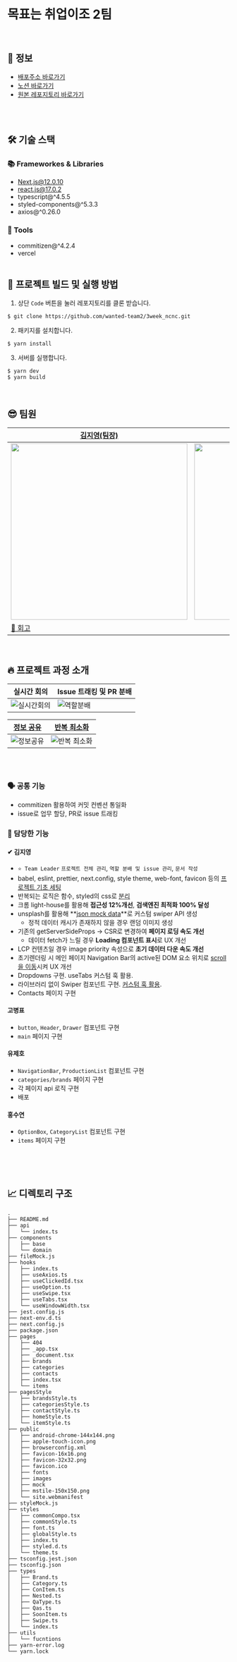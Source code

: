 # 목표는 취업이조 2팀

<br>

## 🚀 정보

- [배포주소 바로가기](https://3week-ncnc-nrc5qsatr-wanted2.vercel.app/)
- [노션 바로가기](https://sleepy-oxygen-343.notion.site/41970b5fee2d45aebd7b01de061039eb)
- [원본 레포지토리 바로가기](https://github.com/wanted-team2/3week_ncnc)

<br>
<br>

## 🛠 기술 스택

### **📚 Frameworkes & Libraries**

- Next.js@12.0.10
- react.js@17.0.2
- typescript@^4.5.5
- styled-components@^5.3.3
- axios@^0.26.0

### **🔧 Tools**

- commitizen@^4.2.4
- vercel
  <br>
  <br>

## 👀 프로젝트 빌드 및 실행 방법

1. 상단 `Code` 버튼을 눌러 레포지토리를 클론 받습니다.

```
$ git clone https://github.com/wanted-team2/3week_ncnc.git
```

2. 패키지를 설치합니다.

```
$ yarn install
```

3. 서버를 실행합니다.

```
$ yarn dev
$ yarn build
```

<br>

## 😎 팀원

| [김지영(팀장)](https://github.com/Jeong-jeong)                                                                                    | [고병표](https://github.com/kokoball)                                                                                            | [유제호](https://github.com/ludacirs)                                                                                           | [홍수연](https://github.com/suyeon-hong)                                                                                         |
| --------------------------------------------------------------------------------------------------------------------------------- | -------------------------------------------------------------------------------------------------------------------------------- | ------------------------------------------------------------------------------------------------------------------------------- | -------------------------------------------------------------------------------------------------------------------------------- |
| <img src="https://user-images.githubusercontent.com/68528752/153546074-abd9a7df-771c-4f14-8a2f-a77246210b1c.jpeg" width="400px"/> | <img src="https://user-images.githubusercontent.com/68528752/153546140-b58f43fe-4730-46ca-bfda-0b048f36d24f.JPG" width="400px"/> | <img src="https://user-images.githubusercontent.com/68528752/153545718-c688e091-53a3-4e30-97fd-a2f00ab97aa8.JPG" width="400px"> | <img src="https://user-images.githubusercontent.com/68528752/153545721-ecc413f4-9d1b-45e0-9909-423c27128b1c.jpeg" width="400px"> |
| [🚀 회고](https://velog.io/@jeongs/3주차-회고)                                                                                    |                                                                                                                                  |                                                                                                                                 |                                                                                                                                  |

<br>

## 🔥 프로젝트 과정 소개

| 실시간 회의                                                                                                          | Issue 트래킹 및 PR 분배                                                                                            |
| -------------------------------------------------------------------------------------------------------------------- | ------------------------------------------------------------------------------------------------------------------ |
| ![실시간회의](https://user-images.githubusercontent.com/68528752/154127816-a61aec1d-4184-4489-8836-b1c217e4b4f2.png) | ![역할분배](https://user-images.githubusercontent.com/68528752/154128116-5849d3da-7a31-4fa7-b9bd-de9b313146b2.png) |

| [정보 공유](https://www.notion.so/5520df8322e549ebb29b4528de020d52)                                                | [반복 최소화](./styles/font.ts)                                                                                       |
| ------------------------------------------------------------------------------------------------------------------ | --------------------------------------------------------------------------------------------------------------------- |
| ![정보공유](https://user-images.githubusercontent.com/78653426/153548448-d9e13041-e5fa-4b66-b69f-9b54b8d8fbdc.png) | ![반복 최소화](https://user-images.githubusercontent.com/68528752/154165034-04acc4b2-c218-4474-96b4-57841b0d1772.png) |

<br>
<br>

### 🗣 공통 기능

- commitizen 활용하여 커밋 컨벤션 통일화
- issue로 업무 할당, PR로 issue 트래킹

### 📝 담당한 기능

#### ✔ 김지영

- `⭐️ Team Leader` `프로젝트 전체 관리`, `역할 분배 및 issue 관리`, `문서 작성`
- babel, eslint, prettier, next.config, style theme, web-font, favicon 등의 [프로젝트 기초 세팅](https://github.com/Jeong-jeong/3week_ncnc/commit/82e663bac0fb2eaa0c2fb7d02af6c55834e07d22)
- 반복되는 로직은 함수, styled의 css로 [분리](https://github.com/wanted-team2/3week_ncnc/blob/main/styles/commonStyle.ts)
- 크롬 light-house를 활용해 **접근성 12%개선**, **검색엔진 최적화 100% 달성**
- unsplash를 활용해 **[json mock data](https://github.com/Jeong-jeong/3week_ncnc/blob/main/public/mock/slideList.json)**로 커스텀 swiper API 생성
  - 정적 데이터 캐시가 존재하지 않을 경우 랜덤 이미지 생성
- 기존의 getServerSideProps → CSR로 변경하여 **페이지 로딩 속도 개선**
  - 데이터 fetch가 느릴 경우 **Loading 컴포넌트 표시**로 UX 개선
- LCP 컨텐츠일 경우 image priority 속성으로 **초기 데이터 다운 속도 개선**
- 초기렌더링 시 메인 페이지 Navigation Bar의 active된 DOM 요소 위치로 [scroll을 이동](https://github.com/Jeong-jeong/3week_ncnc/commit/86e9520a79bccc547d3c18f48cfbc72508cbb92d)시켜 UX 개선
- Dropdowns 구현. useTabs 커스텀 훅 활용.
- 라이브러리 없이 Swiper 컴포넌트 구현. [커스텀 훅 활용](https://github.com/Jeong-jeong/3week_ncnc/blob/main/hooks/useSwipe.tsx).
- Contacts 페이지 구현

#### 고병표

- `button`, `Header`, `Drawer` 컴포넌트 구현
- `main` 페이지 구현

#### 유제호

- `NavigationBar`, `ProductionList` 컴포넌트 구현
- `categories/brands` 페이지 구현
- 각 페이지 api 로직 구현
- 배포

#### 홍수연

- `OptionBox`, `CategoryList` 컴포넌트 구현
- `items` 페이지 구현

<br>
<br>
<br>

## 📈 디렉토리 구조

```
.
├── README.md
├── api
│   └── index.ts
├── components
│   ├── base
│   └── domain
├── fileMock.js
├── hooks
│   ├── index.ts
│   ├── useAxios.ts
│   ├── useClickedId.tsx
│   ├── useOption.ts
│   ├── useSwipe.tsx
│   ├── useTabs.tsx
│   └── useWindowWidth.tsx
├── jest.config.js
├── next-env.d.ts
├── next.config.js
├── package.json
├── pages
│   ├── 404
│   ├── _app.tsx
│   ├── _document.tsx
│   ├── brands
│   ├── categories
│   ├── contacts
│   ├── index.tsx
│   └── items
├── pagesStyle
│   ├── brandsStyle.ts
│   ├── categoriesStyle.ts
│   ├── contactStyle.ts
│   ├── homeStyle.ts
│   └── itemStyle.ts
├── public
│   ├── android-chrome-144x144.png
│   ├── apple-touch-icon.png
│   ├── browserconfig.xml
│   ├── favicon-16x16.png
│   ├── favicon-32x32.png
│   ├── favicon.ico
│   ├── fonts
│   ├── images
│   ├── mock
│   ├── mstile-150x150.png
│   └── site.webmanifest
├── styleMock.js
├── styles
│   ├── commonCompo.tsx
│   ├── commonStyle.ts
│   ├── font.ts
│   ├── globalStyle.ts
│   ├── index.ts
│   ├── styled.d.ts
│   └── theme.ts
├── tsconfig.jest.json
├── tsconfig.json
├── types
│   ├── Brand.ts
│   ├── Category.ts
│   ├── ConItem.ts
│   ├── Nested.ts
│   ├── QaType.ts
│   ├── Qas.ts
│   ├── SoonItem.ts
│   ├── Swipe.ts
│   └── index.ts
├── utils
│   └── fucntions
├── yarn-error.log
└── yarn.lock
```
